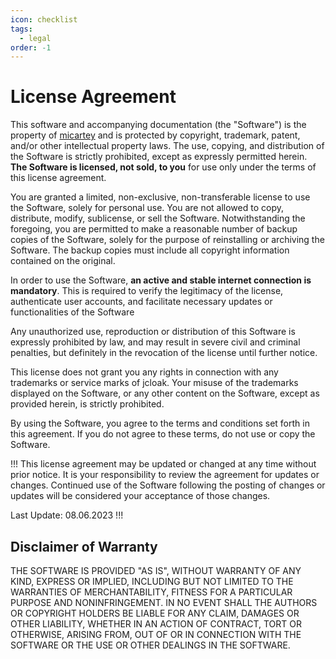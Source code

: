 ```yaml
---
icon: checklist
tags:
  - legal
order: -1
---
```


# License Agreement

This software and accompanying documentation (the "Software") is the property of [micartey](https://github.com/micartey) and is protected by copyright, trademark, patent, and/or other intellectual property laws. The use, copying, and distribution of the Software is strictly prohibited, except as expressly permitted herein. **The Software is licensed, not sold, to you** for use only under the terms of this license agreement.

You are granted a limited, non-exclusive, non-transferable license to use the Software, solely for personal use. You are not allowed to copy, distribute, modify, sublicense, or sell the Software. Notwithstanding the foregoing, you are permitted to make a reasonable number of backup copies of the Software, solely for the purpose of reinstalling or archiving the Software. The backup copies must include all copyright information contained on the original.

In order to use the Software, **an active and stable internet connection is mandatory**. This is required to verify the legitimacy of the license, authenticate user accounts, and facilitate necessary updates or functionalities of the Software

Any unauthorized use, reproduction or distribution of this Software is expressly prohibited by law, and may result in severe civil and criminal penalties, but definitely in the revocation of the license until further notice.

This license does not grant you any rights in connection with any trademarks or service marks of jcloak. Your misuse of the trademarks displayed on the Software, or any other content on the Software, except as provided herein, is strictly prohibited.

By using the Software, you agree to the terms and conditions set forth in this agreement. If you do not agree to these terms, do not use or copy the Software.

!!!
This license agreement may be updated or changed at any time without prior notice. It is your responsibility to review the agreement for updates or changes. Continued use of the Software following the posting of changes or updates will be considered your acceptance of those changes.

Last Update: 08.06.2023
!!!

## Disclaimer of Warranty

THE SOFTWARE IS PROVIDED "AS IS", WITHOUT WARRANTY OF ANY KIND, EXPRESS OR IMPLIED, INCLUDING BUT NOT LIMITED TO THE WARRANTIES OF MERCHANTABILITY, FITNESS FOR A PARTICULAR PURPOSE AND NONINFRINGEMENT. IN NO EVENT SHALL THE AUTHORS OR COPYRIGHT HOLDERS BE LIABLE FOR ANY CLAIM, DAMAGES OR OTHER LIABILITY, WHETHER IN AN ACTION OF CONTRACT, TORT OR OTHERWISE, ARISING FROM, OUT OF OR IN CONNECTION WITH THE SOFTWARE OR THE USE OR OTHER DEALINGS IN THE SOFTWARE.
